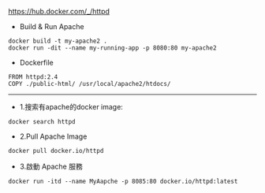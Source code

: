 
https://hub.docker.com/_/httpd


* Build & Run Apache
```
docker build -t my-apache2 .
docker run -dit --name my-running-app -p 8080:80 my-apache2
```

* Dockerfile
```
FROM httpd:2.4
COPY ./public-html/ /usr/local/apache2/htdocs/

```

<hr class="hr1"/>

* 1.搜索有apache的docker image:
```
docker search httpd
```

* 2.Pull Apache Image
```
docker pull docker.io/httpd
```
* 3.啟動 Apache 服務

```
docker run -itd --name MyAapche -p 8085:80 docker.io/httpd:latest
```
